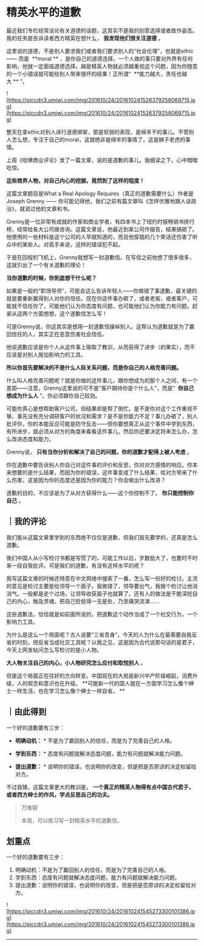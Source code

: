 # 精英水平的道歉

最近我们专栏经常谈论有关道德的话题，这其实不是我的刻意选择或者故作姿态。我的任务是告诉读者西方精英在想什么， **我发现他们很关注道德** 。

这里说的道德，不是别人要求我们或者我们要求别人的“社会伦理”，也就是ethic —— 而是  **moral ** ，是你自己的道德选择。一个人做的事只要对外界有任何影响，他就一定面临道德选择。越是精英人物就必须越重视这个问题，因为你随意的一个小错误就可能给别人带来很坏的结果！正所谓“  **能力越大，责任也越大 ** ”。 

![https://piccdn3.umiwi.com/img/201610/24/201610241526379258069715.jpg](https://piccdn3.umiwi.com/img/201610/24/201610241526379258069715.jpg)

整天在拿ethic对别人进行道德绑架，那是软弱的表现，是绵羊干的事儿。不管别人怎么想，专注于自己的moral，这就绝非是绵羊的事情了，这是狮子老虎的事情。

上周《哈佛商业评论》发了一篇文章，说的是道歉的事儿。我细读之下，心中暗暗吃惊。

 **这些商界人物，对自己内心的挖掘，竟然到了这样的程度！**

这篇文章题目是What a Real Apology Requires（真正的道歉需要什么）作者是Joseph Grenny —— 你可能记得他，我们之前有篇文章叫《怎样优雅地跟人谈政治》，就说过他的文章和书。

Grenny是一位非常有成就的作家和商业学者，有四本书上了纽约时报畅销书排行榜，经常给各大公司做咨询。这篇文章说，他最近到某公司作报告，结果搞砸了。他使用的一些材料是这个公司的人早就知道的，而且他穿插的几个笑话还伤害了听众中的某些人。对高手来说，这样的错误犯不起。

于是在回程的飞机上，Grenny就想写一封道歉信。在写信之前他想了很多很多，这就引出了一个有关道歉的理论！

 **当你道歉的时候，你到底想干什么呢？**

如果是一般的“职场导师”，可能会这么告诉年轻人——你做错了事道歉，最关键的就是要重新赢得别人对你的信任。现在你这件事办砸了，或者老板，或者客户，可能就不信任你了，可能他们认为你态度有问题，也可能他们认为你能力有问题。赶紧从这两个方面想想，这个道歉信怎么写！

可是Grenny说，你这其实是想用一封道歉信操纵别人。这帮认为道歉就是为了赢回信任的人，其实正在恶意伤害社会信任。

他说道歉应该是你个人从这件事上吸取了教训，从而获得了进步（的果实），而不应该是对别人施加影响力的工具。

 **所以你首先要解决的不是什么人际关系问题，而是你自己的人格完善问题。**

什么叫人格完善问题呢？就是你做的这件事儿，跟你想成为的那个人之间，有一个差距——注意，Grenny这里说的可不是“客户期待你是个什么人”，而是“  **你自己想成为什么人** ”。你必须跟你自己较劲。

可能你真心是想帮助客户公司，但结果却是帮了倒忙。是不是你对这个工作重视不够，事先没有充分调研客户的状况和需求？是不是你能力不足？事儿办砸了，别人批评你，你的本能反应可能是防守反击——但你要想真正从这个事件中学到东西，有所进步，就必须从对方的角度来看看这件事儿。然后你还要决定将来怎么办，怎么改进态度和能力。

Grenny说， **只有当你分析和解决了自己的问题，你的道歉才配得上被人考虑** 。

你在道歉中要告诉别人你自己对这件事的评价和反思，你对对方感情的响应。你本来想要的是什么结果，而因为你的错误，这件事变成了什么结果，给对方带来了什么伤害。这是因为你的态度还是因为你的能力？你会做出什么改进？

道歉的目的，不应该是为了从对方获得什么——这个你控制不了。 **你只能控制你自己** 。 

## ｜我的评论

我们能从这篇文章里学到的东西绝不仅仅是道歉，但我们首先要学的，还真是怎么道歉。

我们中国人从小写检讨书都是写惯了的，可能工作以后，岁数挺大了，也要时不时来一段自我批评。可是我们的道歉，有没有这样水平的呢？

我写这篇文章的时候还特意在中文网络中搜索了一番，怎么写一份好的检讨。主流的意见是检讨主要是给领导一个面子。我做错了，领导要出气，我做个检讨让他消消气。一般都是走个过场，让领导收获面子也就算了。还有人的做法是干脆深挖自己的内心，触及灵魂，把自己贬低得一无是处，乃至痛哭流涕……

这些道歉法，恰恰就是如前面所说的，把道歉这个动作当成了一个社交行为，一个影响力工具。

为什么是这么一个局面呢？古人说要“三省吾身”，今天的人为什么在最需要自我反省的时刻，把反省当成社交工具呢？以我之见，这是因为古代说那句话的是君子，今天上网发帖问怎么写检讨的是小人物。

 **大人物关注自己的内心，小人物研究怎么应付和取悦别人** 。

但是这个局面正在往好的方向转变。中国现在的大局是新兴中产阶级崛起，消费升级，人的观念和意识也在升级。 **可能新一代的国人就在一方面学习怎么像个绅士一样生活，也在学习怎么像个绅士一样自省。 **

## ｜由此得到

一个好的道歉要有三步：

* **明确动机：** * 不是为了赢回别人的信任，而是为了完善自己的人格。

* **学到东西：** * 态度有问题就解决态度问题，能力有问题就解决能力问题。

* **提出道歉：** * 说明你的错误，也说明你的改变，但是把是否原谅的决定权留给对方。

不过我猜，这篇文章更大的教训是， **一个真正的精英人物得有点中国古代君子，或者西方绅士的作风，学点反思自己的功夫。**

> 万维钢
> 
> 本周，可以练习写一封精英水平的道歉信。

## 划重点

一个好的道歉要有三步：
1. 明确动机：不是为了赢回别人的信任，而是为了完善自己的人格。
2. 学到东西：态度有问题就解决态度问题，能力有问题就解决能力问题。
3. 提出道歉：说明你的错误，也说明你的改变，但是把是否原谅的决定权留给对方。

![https://piccdn3.umiwi.com/img/201610/24/201610241545273300101386.jpg](https://piccdn3.umiwi.com/img/201610/24/201610241545273300101386.jpg)

---
